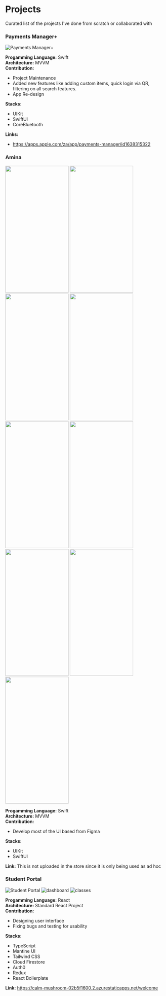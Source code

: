 # Projects
Curated list of the projects I've done from scratch or collaborated with

### Payments Manager+
![Payments Manager+](https://github.com/hanzcruz/Projects/assets/78021245/7ce294a0-7138-4e7e-9625-5c1ccaa23f35)

**Progamming Language:** Swift \
**Architecture:** MVVM \
**Contribution:**
 - Project Maintenance
 - Added new features like adding custom items, quick login via QR, filtering on all search features.
 - App Re-design
 
**Stacks:**
 - UIKit
 - SwiftUI
 - CoreBluetooth


**Links:**
 - https://apps.apple.com/za/app/payments-manager/id1638315322
 
### Amina
<img src="https://github.com/Lcrna00/portfolio/assets/104057677/c0b1d36b-0779-4349-9916-7293285965ed" width="200" height="400" />
<img src="https://github.com/Lcrna00/portfolio/assets/104057677/5853471c-7b1f-45f6-9e84-456bba9f8f25" width="200" height="400" />
<img src="https://github.com/Lcrna00/portfolio/assets/104057677/ad87df8b-9445-4820-b8b5-6e01e1c37dd0" width="200" height="400" />
<img src="https://github.com/Lcrna00/portfolio/assets/104057677/91378c09-ddae-4f26-8ba5-967199ba2d0b" width="200" height="400" />
<div>
<img src="https://github.com/Lcrna00/portfolio/assets/104057677/d6b8a808-cbf8-40fd-bfb3-00655d595f00" width="200" height="400" />
<img src="https://github.com/Lcrna00/portfolio/assets/104057677/69eae167-7635-4c07-8870-4347ff430b07" width="200" height="400" />
<img src="https://github.com/Lcrna00/portfolio/assets/104057677/3b923bb7-625a-42d7-8bcb-faf6cf493544" width="200" height="400" />
<img src="https://github.com/Lcrna00/portfolio/assets/104057677/e16b0cce-069d-4fa8-ae42-a57c926c1f17" width="200" height="400" />
<div/>
 <div>
  <img src="https://github.com/Lcrna00/portfolio/assets/104057677/d6b8a808-cbf8-40fd-bfb3-00655d595f00" width="200" height="400" />
 <div/>



**Progamming Language:** Swift \
**Architecture:** MVVM \
**Contribution:**
 - Develop most of the UI based from Figma
 
**Stacks:**
 - UIKit
 - SwiftUI

**Link:** This is not uploaded in the store since it is only being used as ad hoc

### Student Portal
![Student Portal](https://github.com/hanzcruz/Projects/assets/78021245/6ae54b25-ca12-49bc-bde4-682e7eaed0b8)
![dashboard](https://github.com/hanzcruz/Projects/assets/78021245/138937c5-ceab-41ef-956a-f5e32cd09ab1)
![classes](https://github.com/hanzcruz/Projects/assets/78021245/7c5c4eac-36cb-4cd6-a4f2-93e62eba1da9)

**Progamming Language:** React \
**Architecture:** Standard React Project \
**Contribution:**
 - Designing user interface
 - Fixing bugs and testing for usability

**Stacks:**
 - TypeScript
 - Mantine UI
 - Tailwind CSS
 - Cloud Firestore
 - Auth0 
 - Redux
 - React Boilerplate

**Link:** https://calm-mushroom-02b5f1600.2.azurestaticapps.net/welcome
